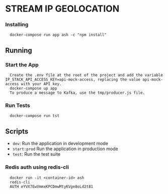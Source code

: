 # STREAM IP GEOLOCATION

### Installing

```
  docker-compose run app ash -c "npm install"
```

## Running

### Start the App

```
  Create the .env file at the root of the project and add the variable IP_STACK_API_ACCESS_KEY=api-mock-access, replacing the value api-mock-access with your API key. 
  docker-compose up app
  To produce a message to Kafka, use the tmp/producer.js file.
```

### Run Tests

```
  docker-compose run tst
```

## Scripts

- `dev`: Run the application in development mode
- `start:prod` Run the application in production mode
- `test`: Run the test suite

### Redis auth using redis-cli

```
  docker run -it <container-id> ash
  redis-cli
  AUTH eYVX7EwVmmxKPCDmwMtyKVge8oLd2t81
```